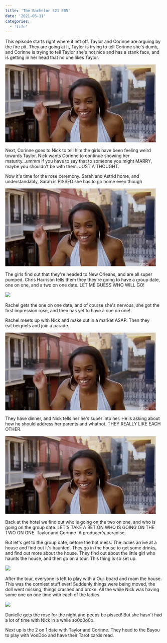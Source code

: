 ```yaml
---
title: 'The Bachelor S21 E05'
date: '2021-06-11'
categories:
  - 'life'
---
```


This episode starts right where it left off. Taylor and Corinne are arguing by the fire pit. They are going at it, Taylor is trying to tell Corinne she's dumb, and Corinne is trying to tell Taylor she's not nice and has a stank face, and is getting in her head that no one likes Taylor.

![](images/giphy.gif)

Next, Corinne goes to Nick to tell him the girls have been feeling weird towards Taylor. Nick wants Corinne to continue showing her maturity...ummm if you have to say that to someone you might MARRY, maybe you shouldn't be with them. JUST A THOUGHT.

Now it's time for the rose ceremony. Sarah and Astrid home, and understandably, Sarah is PISSED she has to go home even though

![](images/giphy.gif)

The girls find out that they're headed to New Orleans, and are all super pumped. Chris Harrison tells them they they're going to have a group date, one on one, and a two on one date. LET ME GUESS WHO WILL GO!

![](images/source.gif)

Rachel gets the one on one date, and of course she's nervous, she got the first impression rose, and then has yet to have a one on one!

Rachel meets up with Nick and make out in a market ASAP. Then they eat beignets and join a parade.

![](images/giphy.gif)

They have dinner, and Nick tells her he's super into her. He is asking about how he should address her parents and whatnot. THEY REALLY LIKE EACH OTHER.

![](images/giphy.gif)

Back at the hotel we find out who is going on the two on one, and who is going on the group date. LET'S TAKE A BET ON WHO IS GOING ON THE TWO ON ONE. Taylor and Corinne. A producer's paradise.

But let's get to the group date, before the hot mess. The ladies arrive at a house and find out it's haunted. They go in the house to get some drinks, and find out more about the house. They find out about the little girl who haunts the house, and then go on a tour. This thing is so set up.

![](https://media0.giphy.com/media/l0Ex44OtbsqqnMpa0/200.gif#98)

After the tour, everyone is left to play with a Ouji board and roam the house. This was the corniest stuff ever! Suddenly things were being moved, the doll went missing, things crashed and broke. All the while Nick was having some one on one time with each of the ladies.

![](https://media3.giphy.com/media/26gsp8UAp1559iczS/200.gif#97)

Danielle gets the rose for the night and peeps be pissed! But she hasn't had a lot of time with Nick in a while so0o0o0o.

Next up is the 2 on 1 date with Taylor and Corinne. They head to the Bayou to play with VooDoo and have their Tarot cards read.
